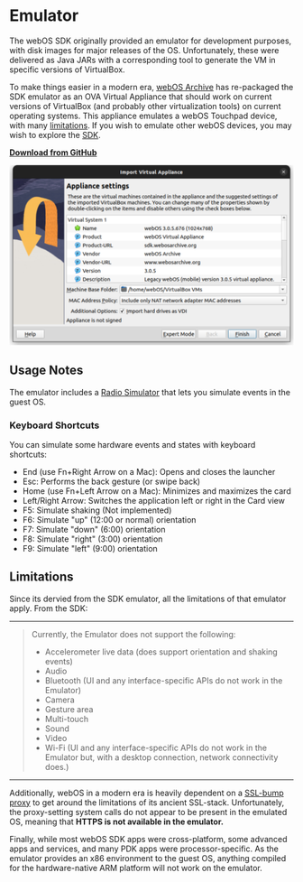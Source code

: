 # Emulator

The webOS SDK originally provided an emulator for development purposes, with disk images for major releases of the OS. Unfortunately, these were delivered as Java JARs with a corresponding tool to generate the VM in specific versions of VirtualBox.

To make things easier in a modern era, <a href="http://www.webosarchive.org" target="_blank">webOS Archive</a> has re-packaged the SDK emulator as an OVA Virtual Appliance that should work on current versions of VirtualBox (and probably other virtualization tools) on current operating systems. This appliance emulates a webOS Touchpad device, with many [limitations](#limitations). If you wish to emulate other webOS devices, you may wish to explore the <a href="http://sdk.webosarchive.org" target="_blank">SDK</a>.

**<a href="https://github.com/webOSArchive/webos-emulator/releases" target="_top">Download from GitHub</a>**

![OVA Creation](images/emulator.png)

## Usage Notes

The emulator includes a <a href="https://sdk.webosarchive.org/docs/docs.html#dev-guide/tools/radio-simulator.html" target="_blank">Radio Simulator</a> that lets you simulate events in the guest OS.

### Keyboard Shortcuts

You can simulate some hardware events and states with keyboard shortcuts:

   - End (use Fn+Right Arrow on a Mac): Opens and closes the launcher
   - Esc: Performs the back gesture (or swipe back)
   - Home (use Fn+Left Arrow on a Mac): Minimizes and maximizes the card
   - Left/Right Arrow: Switches the application left or right in the Card view
   - F5: Simulate shaking (Not implemented)
   - F6: Simulate "up" (12:00 or normal) orientation
   - F7: Simulate "down" (6:00) orientation
   - F8: Simulate "right" (3:00) orientation
   - F9: Simulate "left" (9:00) orientation

## Limitations

Since its dervied from the SDK emulator, all the limitations of that emulator apply. From the SDK:

---
> Currently, the Emulator does not support the following:
>
>   - Accelerometer live data (does support orientation and shaking events)
>   - Audio
>   - Bluetooth (UI and any interface-specific APIs do not work in the Emulator)
>   - Camera
>   - Gesture area
>   - Multi-touch
>   - Sound
>   - Video
>   - Wi-Fi (UI and any interface-specific APIs do not work in the Emulator but, with a desktop connection, network connectivity does.)
---

Additionally, webOS in a modern era is heavily dependent on a <a href="http://www.webosarchive.org/proxy">SSL-bump proxy</a> to get around the limitations of its ancient SSL-stack. Unfortunately, the proxy-setting system calls do not appear to be present in the emulated OS, meaning that **HTTPS is not available in the emulator.**

Finally, while most webOS SDK apps were cross-platform, some advanced apps and services, and many PDK apps were processor-specific. As the emulator provides an x86 environment to the guest OS, anything compiled for the hardware-native ARM platform will not work on the emulator.